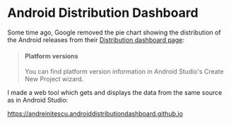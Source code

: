 # Android Distribution Dashboard

Some time ago, Google removed the pie chart showing the distribution of the Android releases from their [Distribution dashboard page](https://developer.android.com/about/dashboards):

> 
> #### <b>Platform versions</b>
> 
> You can find platform version information in Android Studio's Create New Project wizard.


I made a web tool which gets and displays the data from the same source as in Android Studio:

https://andreinitescu.androiddistributiondashboard.github.io
